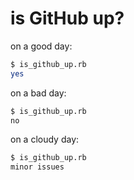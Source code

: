 is GitHub up?
=============

on a good day:

```sh
$ is_github_up.rb
yes
```

on a bad day:

```sh
$ is_github_up.rb
no
```

on a cloudy day:

```sh
$ is_github_up.rb
minor issues
```
